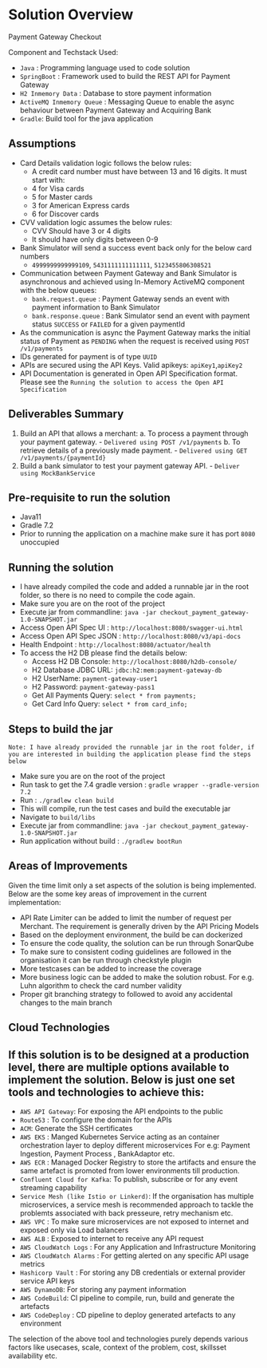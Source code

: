 # Solution Overview
Payment Gateway Checkout

Component and Techstack Used:
- `Java` : Programming language used to code solution
- `SpringBoot` : Framework used to build the REST API for Payment Gateway
- `H2 Inmemory Data` : Database to store payment information 
- `ActiveMQ Inmemory Queue` : Messaging Queue to enable the async behaviour between Payment Gateway and Acquiring Bank 
- `Gradle`: Build tool for the java application


## Assumptions
- Card Details validation logic follows the below rules:
  - A credit card number must have between 13 and 16 digits. It must start with:
  - 4 for Visa cards
  - 5 for Master cards
  - 3 for American Express cards
  - 6 for Discover cards
- CVV validation logic assumes the below rules:
  - CVV Should have 3 or 4 digits
  - It should have only digits between 0-9
- Bank Simulator will send a success event back only for the below card numbers
  - `4999999999999109`, `5431111111111111`, `5123455806308521`
- Communication between Payment Gateway and Bank Simulator is asynchronous and achieved using In-Memory ActiveMQ component with the below queues:
  - `bank.request.queue` : Payment Gateway sends an event with payment information to Bank Simulator
  - `bank.response.queue` : Bank Simulator send an event with payment status `SUCCESS` or `FAILED` for a given paymentId
- As the communication is async the Payment Gateway marks the initial status of Payment as `PENDING` when the request is received using `POST /v1/payments`
- IDs generated for payment is of type `UUID`
- APIs are secured using the API Keys. Valid apikeys: `apiKey1`,`apiKey2`
- API Documentation is generated in Open API Specification format. Please see the `Running the solution to access the Open API Specification`

## Deliverables Summary
1. Build an API that allows a merchant:
   a. To process a payment through your payment gateway. - `Delivered using POST /v1/payments`
   b. To retrieve details of a previously made payment. - `Delivered using GET /v1/payments/{paymentId}`
2. Build a bank simulator to test your payment gateway API. - `Deliver using MockBankService`

## Pre-requisite to run the solution
- Java11
- Gradle 7.2
- Prior to running the application on a machine make sure it has port `8080` unoccupied

## Running the solution
- I have already compiled the code and added a runnable jar in the root folder, so there is no need to compile the code again.
- Make sure you are on the root of the project
- Execute jar from commandline: `java -jar checkout_payment_gateway-1.0-SNAPSHOT.jar`
- Access Open API Spec UI : `http://localhost:8080/swagger-ui.html`
- Access Open API Spec JSON : `http://localhost:8080/v3/api-docs`
- Health Endpoint : `http://localhost:8080/actuator/health`
- To access the H2 DB please find the details below:
  - Access H2 DB Console: `http://localhost:8080/h2db-console/`
  - H2 Database JDBC URL: `jdbc:h2:mem:payment-gateway-db`
  - H2 UserName: `payment-gateway-user1`
  - H2 Password: `payment-gateway-pass1`
  - Get All Payments Query: `select * from payments;`
  - Get  Card Info Query: `select * from card_info;`

## Steps to build the jar 
`Note: I have already provided the runnable jar in the root folder, if you are interested in building the application please find the steps below`
- Make sure you are on the root of the project
- Run task to get the 7.4 gradle version  : `gradle wrapper --gradle-version 7.2`
- Run : `./gradlew clean build`
- This will compile, run the test cases and build the executable jar
- Navigate to `build/libs`
- Execute jar from commandline: `java -jar checkout_payment_gateway-1.0-SNAPSHOT.jar`
- Run application without build : `./gradlew bootRun`

## Areas of Improvements
Given the time limit only a set aspects of the solution is being implemented. Below are the some key areas of improvement in the current implementation:
- API Rate Limiter can be added to limit the number of request per Merchant. The requirement is generally driven by the API Pricing Models
- Based on the deployment environment, the build be can dockerized
- To ensure the code quality, the solution can be run through SonarQube
- To make sure to consistent coding guidelines are followed in the organisation it can be run through checkstyle plugin
- More testcases can be added to increase the coverage
- More business logic can be added to make the solution robust. For e.g. Luhn algorithm to check the card number validity
- Proper git branching strategy to followed to avoid any accidental changes to the main branch

## Cloud Technologies
If this solution is to be designed at a production level, there are multiple options available to implement the solution. Below is just one set tools and technologies to achieve this: 
- 
- `AWS API Gateway`: For exposing the API endpoints to the public
- `Route53` : To configure the domain for the APIs
- `ACM`: Generate the SSH certificates
- `AWS EKS` :  Manged Kubernetes Service acting as an container orchestration layer to deploy different microservices For e.g: Payment Ingestion, Payment Process , BankAdaptor etc. 
- `AWS ECR` : Managed Docker Registry to store the artifacts and ensure the same artefact is promoted from lower environments till production.
- `Confluent Cloud for Kafka`: To publish, subscribe or for any event streaming capability
- `Service Mesh (like Istio or Linkerd)`: If the organisation has multiple microservices, a service mesh is recommended approach to tackle the problemts associated with back presseure, retry mechanism etc.
- `AWS VPC` : To make sure microservices are not exposed to internet and exposed only via Load balancers
- `AWS ALB` : Exposed to internet to receive any API request
- `AWS CloudWatch Logs` : For any Application and Infrastructure Monitoring
- `AWS CloudWatch Alarms` : For getting alerted on any specific API usage metrics
- `Hashicorp Vault` : For storing any DB credentials or external provider service API keys
- `AWS DynamoDB`: For storing any payment information
- `AWS CodeBuild`: CI pipeline to compile, run, build and generate the artefacts
- `AWS CodeDeploy` : CD pipeline to deploy generated artefacts to any environment

The selection of the above tool and technologies purely depends various factors like usecases, scale, context of the problem, cost, skillsset availability etc.
